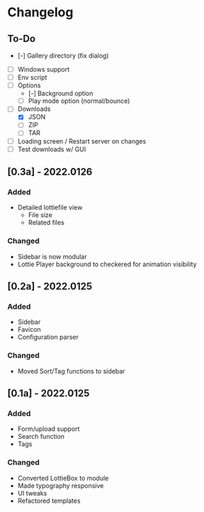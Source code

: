 # Changelog

## To-Do

- [-] Gallery directory (fix dialog)
- [ ] Windows support
- [ ] Env script
- [ ] Options
   + [-] Background option
   + [ ] Play mode option (normal/bounce)
- [ ] Downloads
   + [x] JSON
   + [ ] ZIP
   + [ ] TAR
- [ ] Loading screen / Restart server on changes
- [ ] Test downloads w/ GUI

## [0.3a] - 2022.0126

### Added

- Detailed lottiefile view
   + File size
   + Related files

### Changed

- Sidebar is now modular
- Lottie Player background to checkered for animation visibility

## [0.2a] - 2022.0125

### Added

- Sidebar
- Favicon
- Configuration parser

### Changed

- Moved Sort/Tag functions to sidebar

## [0.1a] - 2022.0125

### Added

- Form/upload support
- Search function
- Tags

### Changed

- Converted LottieBox to module
- Made typography responsive
- UI tweaks
- Refactored templates
